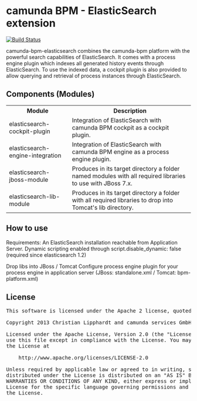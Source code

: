 camunda BPM - ElasticSearch extension
===========================

[![Build Status](https://drone.io/github.com/camunda/camunda-bpm-elasticsearch/status.png)](https://drone.io/github.com/camunda/camunda-bpm-elasticsearch/latest)

camunda-bpm-elasticsearch combines the camunda-bpm platform with the powerful search capabilities of ElasticSearch.
It comes with a process engine plugin which indexes all generated history events through ElasticSearch.
To use the indexed data, a cockpit plugin is also provided to allow querying and retrieval of process instances through ElasticSearch.


Components (Modules)
--------------------
<table>
  <tr>
    <th>Module</th><th>Description</th>
  </tr>
  <tr>
    <td>elasticsearch-cockpit-plugin</td><td>Integration of ElasticSearch with camunda BPM cockpit as a cockpit plugin.</td>
  </tr>
  <tr>
    <td>elasticsearch-engine-integration</td><td>Integration of ElasticSearch with camunda BPM engine as a process engine plugin.</td>
  </tr>
  <tr>
    <td>elasticsearch-jboss-module</td><td>Produces in its target directory a folder named modules with all required libraries to use with JBoss 7.x.</td>
  </tr>
  <tr>
      <td>elasticsearch-lib-module</td><td>Produces in its target directory a folder with all required libraries to drop into Tomcat's lib directory.</td>
    </tr>
</table>

How to use
----------
Requirements:
An ElasticSearch installation reachable from Application Server.
Dynamic scripting enabled through script.disable_dynamic: false (required since elasticsearch 1.2)

Drop libs into JBoss / Tomcat
Configure process engine plugin for your process engine in application server (JBoss: standalone.xml / Tomcat: bpm-platform.xml)

License
-------

<pre>
This software is licensed under the Apache 2 license, quoted below.

Copyright 2013 Christian Lipphardt and camunda services GmbH <http://www.camunda.com>

Licensed under the Apache License, Version 2.0 (the "License"); you may not
use this file except in compliance with the License. You may obtain a copy of
the License at

    http://www.apache.org/licenses/LICENSE-2.0

Unless required by applicable law or agreed to in writing, software
distributed under the License is distributed on an "AS IS" BASIS, WITHOUT
WARRANTIES OR CONDITIONS OF ANY KIND, either express or implied. See the
License for the specific language governing permissions and limitations under
the License.
</pre>
